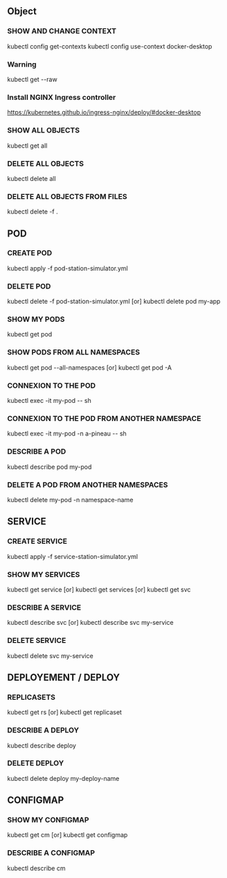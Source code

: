 ## Object
### SHOW AND CHANGE CONTEXT
kubectl config get-contexts
kubectl config use-context docker-desktop

### Warning
kubectl get --raw

### Install NGINX Ingress controller
https://kubernetes.github.io/ingress-nginx/deploy/#docker-desktop

### SHOW ALL OBJECTS
kubectl get all

### DELETE ALL OBJECTS
kubectl delete all

### DELETE ALL OBJECTS FROM FILES
kubectl delete -f .

## POD
### CREATE POD
kubectl apply -f pod-station-simulator.yml

### DELETE POD
kubectl delete -f pod-station-simulator.yml [or] kubectl delete pod my-app

### SHOW MY PODS
kubectl get pod

### SHOW PODS FROM ALL NAMESPACES
kubectl get pod --all-namespaces [or] kubectl get pod -A

### CONNEXION TO THE POD
kubectl exec -it my-pod -- sh

### CONNEXION TO THE POD FROM ANOTHER NAMESPACE
kubectl exec -it my-pod -n a-pineau -- sh

### DESCRIBE A POD
kubectl describe pod my-pod

### DELETE A POD FROM ANOTHER NAMESPACES
kubectl delete my-pod -n namespace-name

## SERVICE
### CREATE SERVICE
kubectl apply -f service-station-simulator.yml

### SHOW MY SERVICES
kubectl get service [or] kubectl get services [or] kubectl get svc

### DESCRIBE A SERVICE
kubectl describe svc [or] kubectl describe svc my-service

### DELETE SERVICE
kubectl delete svc my-service

## DEPLOYEMENT / DEPLOY
### REPLICASETS
kubectl get rs [or] kubectl get replicaset

### DESCRIBE A DEPLOY
kubectl describe deploy

### DELETE DEPLOY
kubectl delete deploy my-deploy-name

## CONFIGMAP
### SHOW MY CONFIGMAP
kubectl get cm [or] kubectl get configmap

### DESCRIBE A CONFIGMAP
kubectl describe cm

